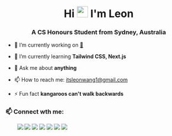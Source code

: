<h1 align="center">Hi <img src="https://raw.githubusercontent.com/MartinHeinz/MartinHeinz/master/wave.gif" width="30px"> I'm Leon</h1>
<h3 align="center">A CS Honours Student from Sydney, Australia</h3>

- 🔭 I’m currently working on [🤫](https://github.com/)

- 🌱 I’m currently learning **Tailwind CSS, Next.js**

- 💬 Ask me about **anything**

- 📫 How to reach me: itsleonwang1@gmail.com

- ⚡ Fun fact **kangaroos can't walk backwards**

### 📫 Connect wth me:

<p>
   &nbsp; &nbsp; &nbsp; &nbsp;
      <a href="mailto:itsleonwang1@gmail.com?"><img src="https://img.shields.io/badge/Gmail-EA4335?style=flat-square&logo=Gmail&logoColor=white&link=(mailto:itsleonwang1@gmail.com?subject=Hi%Leon,%reaching%out%to%you%from%Github!)"></a>
   <a href="https://www.linkedin.com/in/leonwangg/"><img src="https://img.shields.io/badge/LinkedIn-0A66C2?style=flat-square&logo=LinkedIn&logoColor=white&link=https://www.linkedin.com/in/leonwangg/"></a>
   <a href="https://twitter.com/"><img src="https://img.shields.io/badge/Twitter-1DA1F2?style=flat-square&logo=twitter&logoColor=white&link=https://twitter.com/"></a>
   <a href="https://www.instagram.com/leonwangg_/"><img src="https://img.shields.io/badge/Instagram-E4405F?style=flat-square&logo=Instagram&logoColor=white&link=https://www.instagram.com/leonwangg_/"></a>
   <a href="https://leon-wang.me"><img src="http://img.shields.io/badge/-leon-wang.me-black?logo=windowsterminal&style=flat-square"></a>
      <a href="https://medium.com/@leonwangg/"><img src="https://img.shields.io/badge/Medium-black?style=flat-square&logo=Medium&logoColor=white&link=https://medium.com/@leonwangg"></a>
   <a href="https://hits.seeyoufarm.com"><img src="https://hits.seeyoufarm.com/api/count/incr/badge.svg?url=https%3A%2F%2Fgithub.com%2Fleonwangg1&count_bg=%23758CDD&title_bg=%23555555&icon=github.svg&icon_color=%23E7E7E7&title=Hits&edge_flat=false"/></a>
</p>

<!---
leonwangg1/leonwangg1 is a ✨ special ✨ repository because its `README.md` (this file) appears on your GitHub profile.
You can click the Preview link to take a look at your changes.
--->
